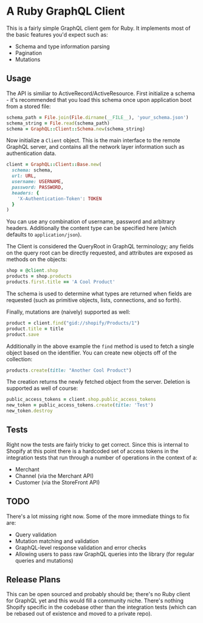 # A Ruby GraphQL Client

This is a fairly simple GraphQL client gem for Ruby. It implements most of the
basic features you'd expect such as:

- Schema and type information parsing
- Pagination
- Mutations

## Usage

The API is similiar to ActiveRecord/ActiveResource. First initialize a schema -
it's recommended that you load this schema once upon application boot from a
stored file:

```ruby
schema_path = File.join(File.dirname(__FILE__), 'your_schema.json')
schema_string = File.read(schema_path)
schema = GraphQL::Client::Schema.new(schema_string)
```

Now initialize a `Client` object. This is the main interface to the remote
GraphQL server, and contains all the network layer information such as
authentication data.

```ruby
client = GraphQL::Client::Base.new(
  schema: schema,
  url: URL,
  username: USERNAME,
  password: PASSWORD,
  headers: {
    'X-Authentication-Token': TOKEN
  }
)
```

You can use any combination of username, password and arbitrary headers.
Additionally the content type can be specified here (which defaults to
`application/json`).

The Client is considered the QueryRoot in GraphQL terminology; any fields on
the query root can be directly requested, and attributes are exposed as methods
on the objects:

```ruby
shop = @client.shop
products = shop.products
products.first.title == 'A Cool Product'
```

The schema is used to determine what types are returned when fields are
requested (such as primitive objects, lists, connections, and so forth).

Finally, mutations are (naively) supported as well:

```ruby
product = client.find("gid://shopify/Products/1")
product.title = title
product.save
```

Additionally in the above example the `find` method is used to fetch a single
object based on the identifier. You can create new objects off of the
collection:

```ruby
products.create(title: "Another Cool Product")
```

The creation returns the newly fetched object from the server. Deletion is
supported as well of course:

```ruby
public_access_tokens = client.shop.public_access_tokens
new_token = public_access_tokens.create(title: 'Test')
new_token.destroy
```

## Tests

Right now the tests are fairly tricky to get correct. Since this is internal to
Shopify at this point there is a hardcoded set of access tokens in the
integration tests that run through a number of operations in the context of a:

- Merchant
- Channel (via the Merchant API)
- Customer (via the StoreFront API)

## TODO

There's a lot missing right now. Some of the more immediate things to fix are:

- Query validation
- Mutation matching and validation
- GraphQL-level response validation and error checks
- Allowing users to pass raw GraphQL queries into the library (for regular
  queries and mutations)

## Release Plans

This can be open sourced and probably should be; there's no Ruby client for
GraphQL yet and this would fill a community niche. There's nothing Shopify
specific in the codebase other than the integration tests (which can be rebased
out of existence and moved to a private repo).
